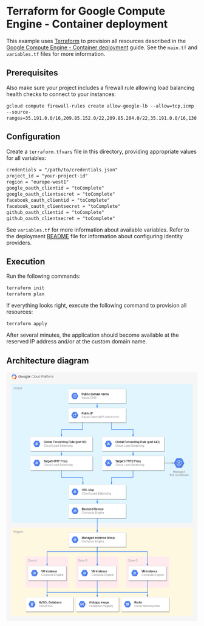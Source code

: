 # Terraform for Google Compute Engine - Container deployment

This example uses [Terraform](https://terraform.io) to provision all resources described in the [Google Compute Engine - Container deployment](../gcp/gce-container) guide. See the `main.tf` and `variables.tf` files for more information.

## Prerequisites

Also make sure your project includes a firewall rule allowing load balancing health checks to connect to your instances:
```
gcloud compute firewall-rules create allow-google-lb --allow=tcp,icmp --source-ranges=35.191.0.0/16,209.85.152.0/22,209.85.204.0/22,35.191.0.0/16,130.211.0.0/22
```

## Configuration

Create a `terraform.tfvars` file in this directory, providing appropriate values for all variables:

    credentials = "/path/to/credentials.json"
    project_id = "your-project-id"
    region = "europe-west1"
    google_oauth_clientid = "toComplete"
    google_oauth_clientsecret = "toComplete"
    facebook_oauth_clientid = "toComplete"
    facebook_oauth_clientsecret = "toComplete"
    github_oauth_clientid = "toComplete"
    github_oauth_clientsecret = "toComplete"

See `variables.tf` for more information about available variables.
Refer to the deployment [README](../../README.md) file for information about configuring identity providers.

## Execution

Run the following commands:

    terraform init
    terraform plan

If everything looks right, execute the following command to provision all resources:

    terraform apply

After several minutes, the application should become available at the reserved IP address and/or at the custom domain name.

## Architecture diagram

![Architecture](../../gcp/gce-container/architecture.png)

